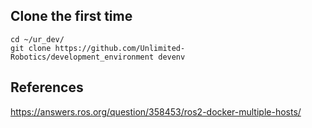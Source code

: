 ## Clone the first time

```
cd ~/ur_dev/
git clone https://github.com/Unlimited-Robotics/development_environment devenv
```

## References

https://answers.ros.org/question/358453/ros2-docker-multiple-hosts/